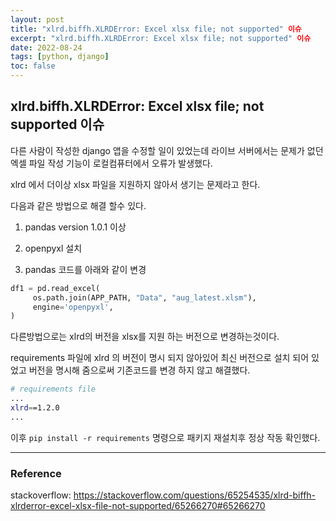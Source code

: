 ```yaml
---
layout: post
title: "xlrd.biffh.XLRDError: Excel xlsx file; not supported" 이슈
excerpt: "xlrd.biffh.XLRDError: Excel xlsx file; not supported" 이슈
date: 2022-08-24
tags: [python, django]
toc: false
---
```


## xlrd.biffh.XLRDError: Excel xlsx file; not supported 이슈

다른 사람이 작성한 django 앱을 수정할 일이 있었는데 라이브 서버에서는 문제가 없던 엑셀 파일 작성 기능이 로컬컴퓨터에서 오류가 발생했다.

xlrd 에서 더이상 xlsx 파일을 지원하지 않아서 생기는 문제라고 한다.

다음과 같은 방법으로 해결 할수 있다.

1. pandas version 1.0.1 이상

2. openpyxl 설치

3. pandas 코드를 아래와 같이 변경

```python
df1 = pd.read_excel(
     os.path.join(APP_PATH, "Data", "aug_latest.xlsm"),
     engine='openpyxl',
)
```

다른방법으로는 xlrd의 버전을 xlsx를 지원 하는 버전으로 변경하는것이다.

requirements 파일에 xlrd 의 버전이 명시 되지 않아있어 최신 버전으로 설치 되어 있었고 버전을 명시해 줌으로써 기존코드를 변경 하지 않고 해결했다.

```bash
# requirements file
...
xlrd==1.2.0
...
```

이후 `pip install -r requirements` 명령으로 패키지 재설치후 정상 작동 확인했다.

---

### Reference

stackoverflow: <https://stackoverflow.com/questions/65254535/xlrd-biffh-xlrderror-excel-xlsx-file-not-supported/65266270#65266270>

